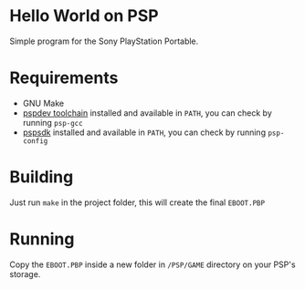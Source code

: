 # Hello World on PSP

Simple program for the Sony PlayStation Portable.

# Requirements

- GNU Make  
- [pspdev toolchain](https://github.com/pspdev/psptoolchain) installed and available in `PATH`, you can check by running `psp-gcc`  
- [pspsdk](https://github.com/pspdev/pspsdk) installed and available in `PATH`, you can check by running `psp-config`  

# Building

Just run `make` in the project folder, this will create the final `EBOOT.PBP`  

# Running

Copy the `EBOOT.PBP` inside a new folder in `/PSP/GAME` directory on your PSP's storage.